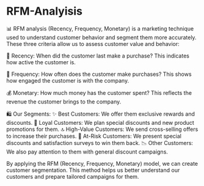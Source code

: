 # RFM-Analyisis

📊 RFM analysis (Recency, Frequency, Monetary) is a marketing technique used to understand customer behavior and segment them more accurately. These three criteria allow us to assess customer value and behavior:

🔄 Recency: When did the customer last make a purchase? This indicates how active the customer is.

📅 Frequency: How often does the customer make purchases? This shows how engaged the customer is with the company.

💰 Monetary: How much money has the customer spent? This reflects the revenue the customer brings to the company.

🛍️ Our Segments:
✨ Best Customers: We offer them exclusive rewards and discounts.
🎁 Loyal Customers: We plan special discounts and new product promotions for them.
🔝 High-Value Customers: We send cross-selling offers to increase their purchases.
🚨 At-Risk Customers: We present special discounts and satisfaction surveys to win them back.
📉 Other Customers: We also pay attention to them with general discount campaigns.

By applying the RFM (Recency, Frequency, Monetary) model, we can create customer segmentation. This method helps us better understand our customers and prepare tailored campaigns for them.
